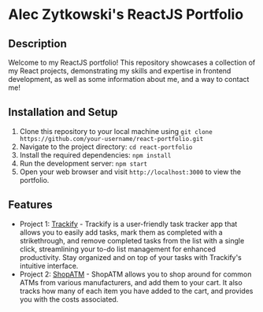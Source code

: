 # Alec Zytkowski's ReactJS Portfolio

## Description

Welcome to my ReactJS portfolio! This repository showcases a collection of my React projects, demonstrating my skills and expertise in frontend development, as well as some information about me, and a way to contact me!

## Installation and Setup

1. Clone this repository to your local machine using `git clone https://github.com/your-username/react-portfolio.git`
2. Navigate to the project directory: `cd react-portfolio`
3. Install the required dependencies: `npm install`
4. Run the development server: `npm start`
5. Open your web browser and visit `http://localhost:3000` to view the portfolio.

## Features

- Project 1: [Trackify](https://github.com/AlecZytkowski/trackify) - Trackify is a user-friendly task tracker app that allows you to easily add tasks, mark them as completed with a strikethrough, and remove completed tasks from the list with a single click, streamlining your to-do list management for enhanced productivity. Stay organized and on top of your tasks with Trackify's intuitive interface.
- Project 2: [ShopATM](https://github.com/AlecZytkowski/ShopATM) - ShopATM allows you to shop around for common ATMs from various manufacturers, and add them to your cart. It also tracks how many of each item you have added to the cart, and provides you with the costs associated.
